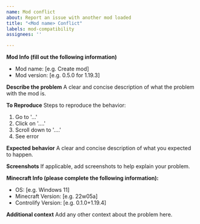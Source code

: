 ```yaml
---
name: Mod conflict
about: Report an issue with another mod loaded
title: "<Mod name> Conflict"
labels: mod-compatibility
assignees: ''

---
```


**Mod Info (fill out the following information)**
- Mod name: [e.g. Create mod]
- Mod version: [e.g. 0.5.0 for 1.19.3]

**Describe the problem**
A clear and concise description of what the problem with the mod is.

**To Reproduce**
Steps to reproduce the behavior:
1. Go to '...'
2. Click on '....'
3. Scroll down to '....'
4. See error

**Expected behavior**
A clear and concise description of what you expected to happen.

**Screenshots**
If applicable, add screenshots to help explain your problem.

**Minecraft Info (please complete the following information):**
 - OS: [e.g. Windows 11]
 - Minecraft Version: [e.g. 22w05a]
 - Controlify Version: [e.g. 0.1.0+1.19.4]

**Additional context**
Add any other context about the problem here.

